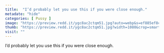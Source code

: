 ```yaml
---
title:  "I’d probably let you use this if you were close enough."
metadate: "hide"
categories: [ Pussy ]
image: "https://preview.redd.it/ygc8ac2ctqm51.jpg?auto=webp&s=ef885ef8c10b4062d92b5da0d810437e952caaf2"
thumb: "https://preview.redd.it/ygc8ac2ctqm51.jpg?width=1080&crop=smart&auto=webp&s=86f342641f30fd8c6fbb278a038cbb1288b472a8"
visit: ""
---
```

I’d probably let you use this if you were close enough.

